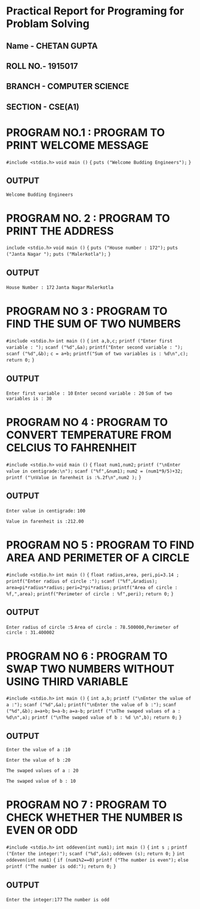 # Practical Report for Programing for Problam Solving
## Name - CHETAN GUPTA
## ROLL NO.- 1915017
## BRANCH - COMPUTER SCIENCE
## SECTION - CSE(A1)

# PROGRAM NO.1 : PROGRAM TO PRINT WELCOME MESSAGE
``#include <stdio.h>``
``void main ()``
`{`
`puts ("Welcome Budding Engineers");`
`}`

## OUTPUT
`Welcome Budding Engineers`

# PROGRAM NO. 2 : PROGRAM TO PRINT THE ADDRESS
`include <stdio.h>`
`void main ()`
`{`
`puts ("House number : 172");`
`puts ("Janta Nagar ");`
`puts ("Malerkotla");`
`}`

## OUTPUT
`House Number : 172`
`Janta Nagar`
`Malerkotla`

# PROGRAM NO 3 : PROGRAM TO FIND THE SUM OF TWO NUMBERS
`#include <stdio.h>`
`int main ()`
`{`
`int a,b,c;`
`printf ("Enter first variable : ");`
`scanf ("%d",&a);`
`printf("Enter second variable : ");`
`scanf ("%d",&b);`
`c = a+b;`
`printf("Sum of two variables is : %d\n",c);`
`return 0;`
`}`

## OUTPUT
`Enter first variable : 10`
`Enter second variable : 20`
`Sum of two variables is : 30`

# PROGRAM NO 4 : PROGRAM TO CONVERT TEMPERATURE FROM CELCIUS TO FAHRENHEIT
`#include <stdio.h>`
`void main ()`
`{`
`float num1,num2;`
`printf ("\nEnter value in centigrade:\n");`
`scanf ("%f",&num1);`
`num2 = (num1*9/5)+32;`
`printf ("\nValue in farenheit is :%.2f\n",num2 );`
`}`

## OUTPUT
`Enter value in centigrade:`
`100`

`Value in farenheit is :212.00`

# PROGRAM NO 5 : PROGRAM TO FIND AREA AND PERIMETER OF A CIRCLE
`#include <stdio.h>`
`int main ()`
`{`
`float radius,area, peri,pi=3.14 ;`
`printf("Enter radius of circle :");`
`scanf ("%f",&radius);`
`area=pi*radius*radius;`
`peri=2*pi*radius;`
`printf("Area of circle : %f,",area);`
`printf("Perimeter of circle : %f",peri);`
`return 0;`
`}`

## OUTPUT
`Enter radius of circle :5`
`Area of circle : 78.500000,Perimeter of circle : 31.400002`

# PROGRAM NO 6 : PROGRAM TO SWAP TWO NUMBERS WITHOUT USING THIRD VARIABLE
`#include <stdio.h>`
`int main ()`
`{`
`int a,b;`
`printf ("\nEnter the value of a :");`
`scanf ("%d",&a);`
`printf("\nEnter the value of b :");`
`scanf ("%d",&b);`
`a=a+b;`
`b=a-b;`
`a=a-b;`
`printf ("\nThe swaped values of a : %d\n",a);`
`printf ("\nThe swaped value of b : %d \n",b);`
`return 0;`
`}`

## OUTPUT
`Enter the value of a :10`

`Enter the value of b :20`

`The swaped values of a : 20`

`The swaped value of b : 10`

# PROGRAM NO 7 : PROGRAM TO CHECK WHETHER THE NUMBER IS EVEN OR ODD
`#include <stdio.h>`
`int oddeven(int num1);`
`int main ()`
`{`
`int s ;`
`printf ("Enter the integer:");`
`scanf ("%d",&s);`
`oddeven (s);`
`return 0;`
`}`
`int oddeven(int num1)`
`{`
`if (num1%2==0)`
`printf ("The number is even");`
`else`
`printf ("The number is odd:");`
`return 0;`
`}`

## OUTPUT
`Enter the integer:177`
`The number is odd`







